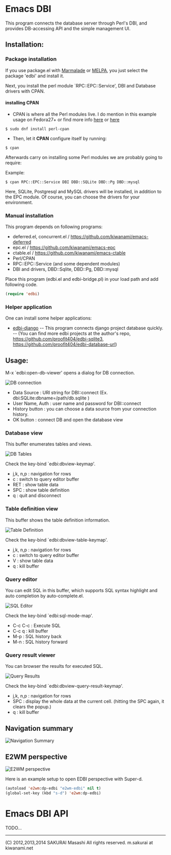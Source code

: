 # Emacs DBI

This program connects the database server through Perl's DBI,
and provides DB-accessing API and the simple management UI.

## Installation:

### Package installation

If you use package.el with [Marmalade](http://marmalade-repo.org/) or [MELPA](http://melpa.milkbox.net/), you just select the package 'edbi' and install it.

Next, you install the perl module `RPC::EPC::Service', DBI and Database drivers with CPAN. 

#### installing CPAN
- CPAN is where all the Perl modules live. I do mention in this example usage on Fedora27+  or find more info [here](https://www.linuxnix.com/how-to-install-cpan-package-and-configure-it-in-linux/) or [here](https://www.putorius.net/2011/03/how-to-install-perl-modules-with-cpan.html)

```
$ sudo dnf install perl-cpan
```
- Then, let it **CPAN** configure itself by running:
```
$ cpan
```
Afterwards carry on installing some Perl modules we are probably going to require:

Example:
```
$ cpan RPC::EPC::Service DBI DBD::SQLite DBD::Pg DBD::mysql
```

Here, SQLite, Postgresql and MySQL drivers will be installed, in addition to the EPC module.
Of course, you can choose the drivers for your environment.

### Manual installation

This program depends on following programs:

- deferred.el, concurrent.el / https://github.com/kiwanami/emacs-deferred
- epc.el      / https://github.com/kiwanami/emacs-epc
- ctable.el   / https://github.com/kiwanami/emacs-ctable
- Perl/CPAN
 - RPC::EPC::Service (and some dependent modules)
 - DBI and drivers, DBD::Sqlite, DBD::Pg, DBD::mysql

Place this program (edbi.el and edbi-bridge.pl) in your load path
and add following code.

```lisp
(require 'edbi)
```

### Helper application

One can install some helper applications:

- [edbi-django](https://github.com/proofit404/edbi-django)
-- This program connects django project database quickly.
-- (You can find more edbi projects at the author's repo, https://github.com/proofit404/edbi-sqlite3, https://github.com/proofit404/edbi-database-url)

## Usage:

M-x `edbi:open-db-viewer' opens a dialog for DB connection.

![DB connection](https://cacoo.com/diagrams/VdRPw8hjXiezJJud-2B7F2.png)

- Data Source : URI string for DBI::connect (Ex. dbi:SQLite:dbname=/path/db.sqlite )
- User Name, Auth : user name and password for DBI::connect
- History button : you can choose a data source from your connection history.
- OK button : connect DB and open the database view

### Database view

This buffer enumerates tables and views.

![DB Tables](https://cacoo.com/diagrams/VdRPw8hjXiezJJud-30BC3.png)

Check the key-bind `edbi:dbview-keymap'.

- j,k, n,p : navigation for rows
- c        : switch to query editor buffer
- RET      : show table data
- SPC      : show table definition
- q        : quit and disconnect

### Table definition view

This buffer shows the table definition information.

![Table Definition](https://cacoo.com/diagrams/VdRPw8hjXiezJJud-B5E39.png)

Check the key-bind `edbi:dbview-table-keymap'.
- j,k, n,p : navigation for rows
- c        : switch to query editor buffer
- V        : show table data
- q        : kill buffer

### Query editor

You can edit SQL in this buffer, which supports SQL syntax
highlight and auto completion by auto-complete.el.

![SQL Editor](https://cacoo.com/diagrams/VdRPw8hjXiezJJud-30392.png)

Check the key-bind `edbi:sql-mode-map'.

- C-c C-c  : Execute SQL
- C-c q    : kill buffer
- M-p      : SQL history back
- M-n      : SQL history forward

### Query result viewer

You can browser the results for executed SQL.

![Query Results](https://cacoo.com/diagrams/VdRPw8hjXiezJJud-E9A0C.png)

Check the key-bind `edbi:dbview-query-result-keymap'.
- j,k, n,p : navigation for rows
- SPC      : display the whole data at the current cell. (hitting the SPC again, it clears the popup.)
- q        : kill buffer

## Navigation summary

![Navigation Summary](https://cacoo.com/diagrams/VdRPw8hjXiezJJud-8D899.png)


## E2WM perspective

![E2WM perspective](https://cacoo.com/diagrams/VdRPw8hjXiezJJud-23532.png?width=450)

Here is an example setup to open EDBI perspective with Super-d.

```cl
(autoload 'e2wm:dp-edbi "e2wm-edbi" nil t)
(global-set-key (kbd "s-d") 'e2wm:dp-edbi)
```

# Emacs DBI API

TODO...

----
(C) 2012,2013,2014 SAKURAI Masashi All rights reserved. m.sakurai at kiwanami.net
